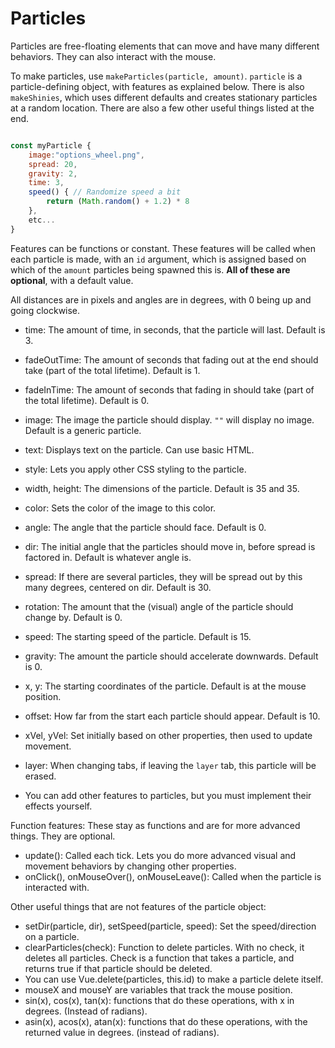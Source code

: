 # Particles

Particles are free-floating elements that can move and have many different behaviors. They can also interact with the mouse.

To make particles, use `makeParticles(particle, amount)`. `particle` is a particle-defining object, with features as explained below. There is also `makeShinies`, which uses different defaults and creates stationary particles at a random location. There are also a few other useful things listed at the end.

```js

const myParticle {
    image:"options_wheel.png",
    spread: 20,
    gravity: 2,
    time: 3,
    speed() { // Randomize speed a bit
        return (Math.random() + 1.2) * 8 
    },
    etc...
}
```

Features can be functions or constant. These features will be called when each particle is made, with an `id` argument, which is assigned based on which of the `amount` particles being spawned this is. **All of these are optional**, with a default value.

All distances are in pixels and angles are in degrees, with 0 being up and going clockwise.

- time: The amount of time, in seconds, that the particle will last. Default is 3.
- fadeOutTime: The amount of seconds that fading out at the end should take (part of the total lifetime). Default is 1.
- fadeInTime: The amount of seconds that fading in should take (part of the total lifetime). Default is 0.

- image: The image the particle should display. `""` will display no image. Default is a generic particle.
- text: Displays text on the particle. Can use basic HTML.
- style: Lets you apply other CSS styling to the particle.
- width, height: The dimensions of the particle. Default is 35 and 35.
- color: Sets the color of the image to this color.

- angle: The angle that the particle should face. Default is 0.
- dir: The initial angle that the particles should move in, before spread is factored in. Default is whatever angle is.
- spread: If there are several particles, they will be spread out by this many degrees, centered on dir. Default is 30.

- rotation: The amount that the (visual) angle of the particle should change by. Default is 0.
- speed: The starting speed of the particle. Default is 15.
- gravity: The amount the particle should accelerate downwards. Default is 0.

- x, y: The starting coordinates of the particle. Default is at the mouse position.
- offset: How far from the start each particle should appear. Default is 10.
- xVel, yVel: Set initially based on other properties, then used to update movement.

- layer: When changing tabs, if leaving the `layer` tab, this particle will be erased.
- You can add other features to particles, but you must implement their effects yourself.

Function features: These stay as functions and are for more advanced things. They are optional.

- update(): Called each tick. Lets you do more advanced visual and movement behaviors by changing other properties.
- onClick(), onMouseOver(), onMouseLeave(): Called when the particle is interacted with.


Other useful things that are not features of the particle object:

- setDir(particle, dir), setSpeed(particle, speed): Set the speed/direction on a particle.
- clearParticles(check): Function to delete particles. With no check, it deletes all particles. Check is a function that takes a particle, and returns true if that particle should be deleted.
- You can use Vue.delete(particles, this.id) to make a particle delete itself.
- mouseX and mouseY are variables that track the mouse position.
- sin(x), cos(x), tan(x): functions that do these operations, with x in degrees. (Instead of radians).
- asin(x), acos(x), atan(x): functions that do these operations, with the returned value in degrees. (instead of radians).